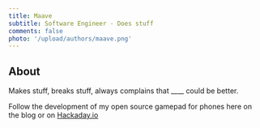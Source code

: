 ```yaml
---
title: Maave
subtitle: Software Engineer - Does stuff
comments: false
photo: '/upload/authors/maave.png'
---
```


[//]: # (todo: add social media icons via fonts)

## About

Makes stuff, breaks stuff, always complains that ____ could be better.

Follow the development of my open source gamepad for phones here on the blog or on [Hackaday.io](https://hackaday.io/project/165606-usb-c-gamepad-phone-case)

